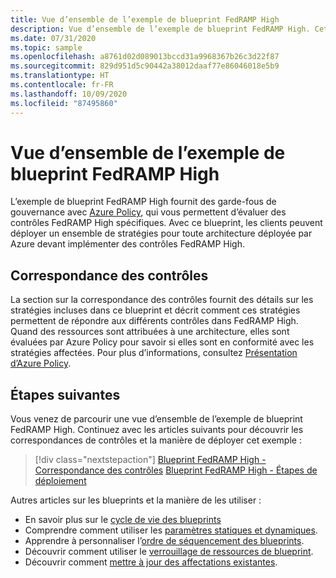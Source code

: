 ```yaml
---
title: Vue d’ensemble de l’exemple de blueprint FedRAMP High
description: Vue d’ensemble de l’exemple de blueprint FedRAMP High. Cet exemple de blueprint permet aux clients d’évaluer des contrôles FedRAMP High.
ms.date: 07/31/2020
ms.topic: sample
ms.openlocfilehash: a8761d02d089013bccd31a9968367b26c3d22f87
ms.sourcegitcommit: 829d951d5c90442a38012daaf77e86046018e5b9
ms.translationtype: HT
ms.contentlocale: fr-FR
ms.lasthandoff: 10/09/2020
ms.locfileid: "87495860"
---
```

# <a name="overview-of-the-fedramp-high-blueprint-sample"></a>Vue d’ensemble de l’exemple de blueprint FedRAMP High

L’exemple de blueprint FedRAMP High fournit des garde-fous de gouvernance avec [Azure Policy](../../../policy/overview.md), qui vous permettent d’évaluer des contrôles FedRAMP High spécifiques. Avec ce blueprint, les clients peuvent déployer un ensemble de stratégies pour toute architecture déployée par Azure devant implémenter des contrôles FedRAMP High.

## <a name="control-mapping"></a>Correspondance des contrôles

La section sur la correspondance des contrôles fournit des détails sur les stratégies incluses dans ce blueprint et décrit comment ces stratégies permettent de répondre aux différents contrôles dans FedRAMP High. Quand des ressources sont attribuées à une architecture, elles sont évaluées par Azure Policy pour savoir si elles sont en conformité avec les stratégies affectées. Pour plus d’informations, consultez [Présentation d’Azure Policy](../../../policy/overview.md).

## <a name="next-steps"></a>Étapes suivantes

Vous venez de parcourir une vue d’ensemble de l’exemple de blueprint FedRAMP High. Continuez avec les articles suivants pour découvrir les correspondances de contrôles et la manière de déployer cet exemple :

> [!div class="nextstepaction"]
> [Blueprint FedRAMP High - Correspondance des contrôles](./control-mapping.md)
> [Blueprint FedRAMP High - Étapes de déploiement](./deploy.md)

Autres articles sur les blueprints et la manière de les utiliser :

- En savoir plus sur le [cycle de vie des blueprints](../../concepts/lifecycle.md)
- Comprendre comment utiliser les [paramètres statiques et dynamiques](../../concepts/parameters.md).
- Apprendre à personnaliser l’[ordre de séquencement des blueprints](../../concepts/sequencing-order.md).
- Découvrir comment utiliser le [verrouillage de ressources de blueprint](../../concepts/resource-locking.md).
- Découvrir comment [mettre à jour des affectations existantes](../../how-to/update-existing-assignments.md).
